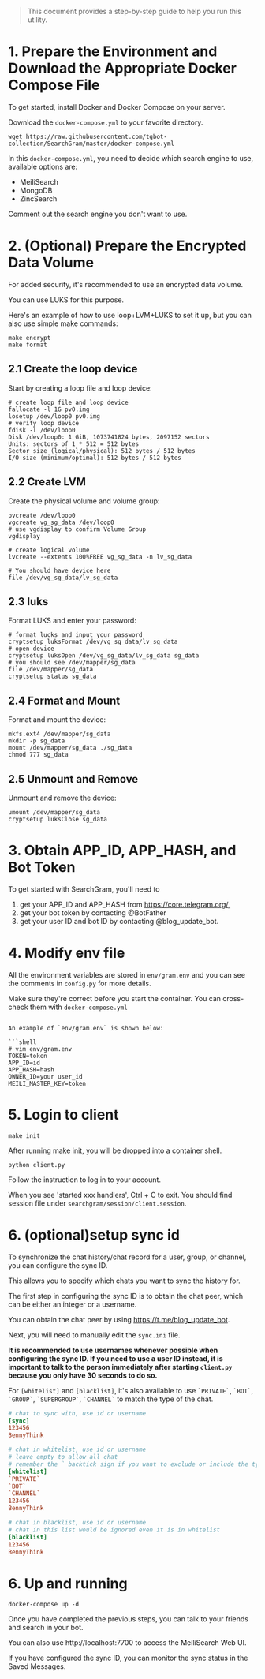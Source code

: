 > This document provides a step-by-step guide to help you run this utility.

# 1. Prepare the Environment and Download the Appropriate Docker Compose File

To get started, install Docker and Docker Compose on your server.

Download the `docker-compose.yml` to your favorite directory.

```shell
wget https://raw.githubusercontent.com/tgbot-collection/SearchGram/master/docker-compose.yml
```

In this `docker-compose.yml`, you need to decide which search engine to use, available options are:

* MeiliSearch
* MongoDB
* ZincSearch

Comment out the search engine you don't want to use.

# 2. (Optional) Prepare the Encrypted Data Volume

For added security, it's recommended to use an encrypted data volume.

You can use LUKS for this purpose.

Here's an example of how to use loop+LVM+LUKS to set it up, but you can also use simple make commands:

```shell
make encrypt
make format
```

## 2.1 Create the loop device

Start by creating a loop file and loop device:

```shell
# create loop file and loop device
fallocate -l 1G pv0.img
losetup /dev/loop0 pv0.img
# verify loop device
fdisk -l /dev/loop0
Disk /dev/loop0: 1 GiB, 1073741824 bytes, 2097152 sectors
Units: sectors of 1 * 512 = 512 bytes
Sector size (logical/physical): 512 bytes / 512 bytes
I/O size (minimum/optimal): 512 bytes / 512 bytes

```

## 2.2 Create LVM

Create the physical volume and volume group:

```shell
pvcreate /dev/loop0
vgcreate vg_sg_data /dev/loop0
# use vgdisplay to confirm Volume Group
vgdisplay

# create logical volume
lvcreate --extents 100%FREE vg_sg_data -n lv_sg_data

# You should have device here
file /dev/vg_sg_data/lv_sg_data
```

## 2.3 luks

Format LUKS and enter your password:

```shell
# format lucks and input your password
cryptsetup luksFormat /dev/vg_sg_data/lv_sg_data
# open device
cryptsetup luksOpen /dev/vg_sg_data/lv_sg_data sg_data
# you should see /dev/mapper/sg_data
file /dev/mapper/sg_data
cryptsetup status sg_data
```

## 2.4 Format and Mount

Format and mount the device:

```shell
mkfs.ext4 /dev/mapper/sg_data
mkdir -p sg_data
mount /dev/mapper/sg_data ./sg_data
chmod 777 sg_data
```

## 2.5 Unmount and Remove

Unmount and remove the device:

```shell
umount /dev/mapper/sg_data
cryptsetup luksClose sg_data
````

# 3. Obtain APP_ID, APP_HASH, and Bot Token

To get started with SearchGram, you'll need to

1. get your APP_ID and APP_HASH from https://core.telegram.org/,
2. get your bot token by contacting @BotFather
3. get your user ID and bot ID by contacting @blog_update_bot.

# 4. Modify env file

All the environment variables are stored in `env/gram.env` and you can see the comments in `config.py` for more details.

Make sure they're correct before you start the container. You can cross-check them with `docker-compose.yml`

```shell

An example of `env/gram.env` is shown below:

```shell
# vim env/gram.env
TOKEN=token
APP_ID=id
APP_HASH=hash
OWNER_ID=your user_id
MEILI_MASTER_KEY=token
```

# 5. Login to client

```shell
make init
```

After running make init, you will be dropped into a container shell.

```shell
python client.py
```

Follow the instruction to log in to your account.

When you see 'started xxx handlers', Ctrl + C to exit. You should find session file
under `searchgram/session/client.session`.

# 6. (optional)setup sync id

To synchronize the chat history/chat record for a user, group, or channel, you can configure the sync ID.

This allows you to specify which chats you want to sync the history for.

The first step in configuring the sync ID is to obtain the chat peer, which can be either an integer or a username.

You can obtain the chat peer by using https://t.me/blog_update_bot.

Next, you will need to manually edit the `sync.ini` file.

**It is recommended to use usernames whenever possible when configuring the sync ID.
If you need to use a user ID instead, it is important to talk to the person immediately after starting `client.py`
because you only have 30 seconds to do so.**

For `[whitelist]` and `[blacklist]`, it's also available to
use `` `PRIVATE` ``, `` `BOT` ``, `` `GROUP` ``, `` `SUPERGROUP` ``, `` `CHANNEL` `` to match the type of the chat.

```ini
# chat to sync with, use id or username
[sync]
123456
BennyThink

# chat in whitelist, use id or username
# leave empty to allow all chat
# remember the ` backtick sign if you want to exclude or include the type of chat
[whitelist]
`PRIVATE`
`BOT`
`CHANNEL`
123456
BennyThink

# chat in blacklist, use id or username
# chat in this list would be ignored even it is in whitelist
[blacklist]
123456
BennyThink
```

# 6. Up and running

```shell
docker-compose up -d
```

Once you have completed the previous steps, you can talk to your friends and search in your bot.

You can also use http://localhost:7700 to access the MeiliSearch Web UI.

If you have configured the sync ID, you can monitor the sync status in the Saved Messages.
